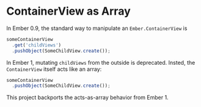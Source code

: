# ContainerView as Array

In Ember 0.9, the standard way to manipulate an `Ember.ContainerView` is

```js
someContainerView
  .get('childViews')
  .pushObject(SomeChildView.create());
```

In Ember 1, mutating `childViews` from the outside is deprecated. Insted,
the `ContainerView` itself acts like an array:

```js
someContainerView
  .pushObject(SomeChildView.create());
```

This project backports the acts-as-array behavior from Ember 1.
